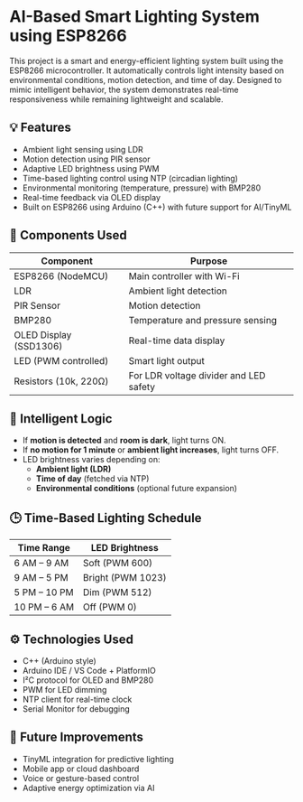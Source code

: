 # AI-Based Smart Lighting System using ESP8266

This project is a smart and energy-efficient lighting system built using the ESP8266 microcontroller. It automatically controls light intensity based on environmental conditions, motion detection, and time of day. Designed to mimic intelligent behavior, the system demonstrates real-time responsiveness while remaining lightweight and scalable.

## 💡 Features

- Ambient light sensing using LDR
- Motion detection using PIR sensor
- Adaptive LED brightness using PWM
- Time-based lighting control using NTP (circadian lighting)
- Environmental monitoring (temperature, pressure) with BMP280
- Real-time feedback via OLED display
- Built on ESP8266 using Arduino (C++) with future support for AI/TinyML

## 🔧 Components Used

| Component           | Purpose                                 |
|---------------------|-----------------------------------------|
| ESP8266 (NodeMCU)   | Main controller with Wi-Fi              |
| LDR                 | Ambient light detection                 |
| PIR Sensor          | Motion detection                        |
| BMP280              | Temperature and pressure sensing        |
| OLED Display (SSD1306) | Real-time data display              |
| LED (PWM controlled)| Smart light output                      |
| Resistors (10k, 220Ω)| For LDR voltage divider and LED safety |


## 🧠 Intelligent Logic

- If **motion is detected** and **room is dark**, light turns ON.
- If **no motion for 1 minute** or **ambient light increases**, light turns OFF.
- LED brightness varies depending on:
  - **Ambient light (LDR)**
  - **Time of day** (fetched via NTP)
  - **Environmental conditions** (optional future expansion)
  
## 🕒 Time-Based Lighting Schedule

| Time Range      | LED Brightness |
|-----------------|----------------|
| 6 AM – 9 AM     | Soft (PWM 600) |
| 9 AM – 5 PM     | Bright (PWM 1023) |
| 5 PM – 10 PM    | Dim (PWM 512) |
| 10 PM – 6 AM    | Off (PWM 0) |

## ⚙️ Technologies Used

- C++ (Arduino style)
- Arduino IDE / VS Code + PlatformIO
- I²C protocol for OLED and BMP280
- PWM for LED dimming
- NTP client for real-time clock
- Serial Monitor for debugging

## 🚀 Future Improvements

- TinyML integration for predictive lighting
- Mobile app or cloud dashboard
- Voice or gesture-based control
- Adaptive energy optimization via AI


